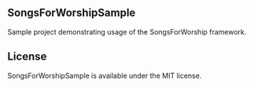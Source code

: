 ## SongsForWorshipSample ##

Sample project demonstrating usage of the SongsForWorship framework.

## License ##

SongsForWorshipSample is available under the MIT license. 
